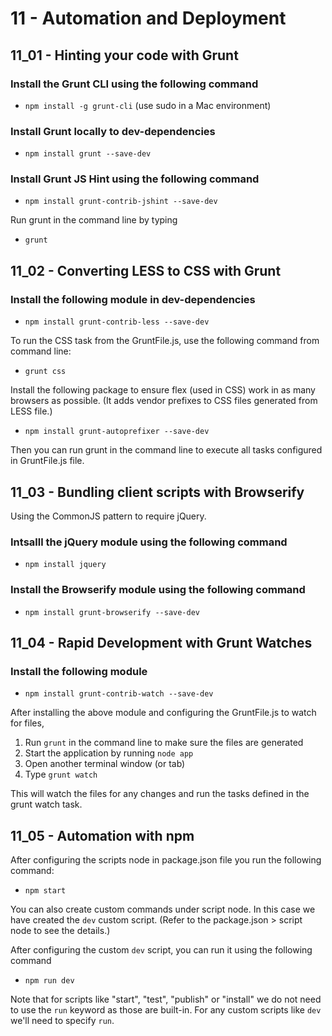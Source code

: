 11 - Automation and Deployment
===============================

11_01 - Hinting your code with Grunt
-------------------------------------

### Install the Grunt CLI using the following command
* `npm install -g grunt-cli` (use sudo in a Mac environment)

### Install Grunt locally to dev-dependencies
* `npm install grunt --save-dev`

### Install Grunt JS Hint using the following command
* `npm install grunt-contrib-jshint --save-dev`

Run grunt in the command line by typing 
* `grunt`

11_02 - Converting LESS to CSS with Grunt
-----------------------------------------

### Install the following module in dev-dependencies
* `npm install grunt-contrib-less --save-dev`

To run the CSS task from the GruntFile.js, use the following command from command line:
* `grunt css`

Install the following package to ensure flex (used in CSS) work in as many browsers as possible. (It adds vendor prefixes to CSS files generated from LESS file.)
* `npm install grunt-autoprefixer --save-dev`

Then you can run grunt in the command line to execute all tasks configured in GruntFile.js file. 

11_03 - Bundling client scripts with Browserify
------------------------------------------------
Using the CommonJS pattern to require jQuery. 

### Intsalll the jQuery module using the following command

* `npm install jquery`

### Install the Browserify module using the following command

* `npm install grunt-browserify --save-dev` 

11_04 - Rapid Development with Grunt Watches
---------------------------------------------

### Install the following module

* `npm install grunt-contrib-watch --save-dev`

After installing the above module and configuring the GruntFile.js to watch for files, 

1. Run `grunt` in the command line to make sure the files are generated
2. Start the application by running `node app`
3. Open another terminal window (or tab)
4. Type `grunt watch`

This will watch the files for any changes and run the tasks defined in the grunt watch task. 

11_05 - Automation with npm
---------------------------
After configuring the scripts node in package.json file you run the following command:
* `npm start`

You can also create custom commands under script node. In this case we have created the `dev` custom
script. (Refer to the package.json > script node to see the details.) 

After configuring the custom `dev` script, you can run it using the following command
* `npm run dev`

Note that for scripts like "start", "test", "publish" or "install" we do not need to use the `run`
keyword as those are built-in. For any custom scripts like `dev` we'll need to specify `run`.  